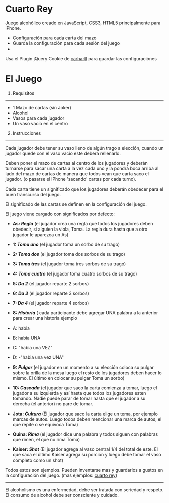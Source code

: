 Cuarto Rey
==========

Juego alcohólico creado en JavaScript, CSS3, HTML5 principalmente para iPhone.

  - Configuración para cada carta del mazo
  - Guarda la configuración para cada sesión del juego
  -

Usa el Plugin jQuery Cookie de [carhartl] para guardar las configuraciónes

  [carhartl]: https://github.com/carhartl/jquery-cookie 


El Juego
========

1. Requisitos
------------
 - 1 Mazo de cartas (sin Joker)
 - Alcohol
 - Vasos para cada jugador
 - Un vaso vacío en el centro

2. Instrucciones
----------------

Cada jugador debe tener su vaso lleno de algún trago a elección, cuando un jugador quede con el vaso vacío este deberá rellenarlo.

Deben poner el mazo de cartas al centro de los jugadores y deberán turnarse para sacar una carta a la vez cada uno y la pondrá boca arriba al lado del mazo de cartas de manera que todos vean que carta saco el jugador. (o pasarse el iPhone 'sacando' cartas por cada turno).

Cada carta tiene un significado que los jugadores deberán obedecer para el buen transcurso del juego.

El significado de las cartas se definen en la configuración del juego.

El juego viene cargado con significados por defecto:

- **As: *Regla*** (el jugador crea una regla que todos los jugadores deben obedecir, si alguien la viola, Toma. La regla dura hasta que a otro jugador le aparezca un As)
- **1: *Toma uno*** (el jugador toma un sorbo de su trago)
- **2: *Toma dos*** (el jugador toma dos sorbos de su trago)
- **3: *Toma tres*** (el jugador toma tres sorbos de su trago)
- **4: *Toma cuatro*** (el jugador toma cuatro sorbos de su trago)
- **5: *Da 2*** (el jugador reparte 2 sorbos)
- **6: *Da 3*** (el jugador reparte 3 sorbos)
- **7: *Da 4*** (el jugador reparte 4 sorbos)
- **8: *Historia*** ( cada participante debe agregar UNA palabra a la anterior para crear una historia ejemplo

 - A: habia
 - B: habia UNA
 - C: "habia una VEZ"
 - D: -"habia una vez UNA"

- **9: *Pulgar*** (el jugador en un momento a su elección coloca su pulgar sobre la orilla de la mesa luego el resto de los jugadores deben hacer lo mismo. El último en colocar su pulgar Toma un sorbo)

- **10: *Cascada*** (el jugador que saco la carta comienza a tomar, luego el jugador a su izquierda y así hasta que todos los jugadores esten tomando. Nadie puede parar de tomar hasta que el jugador a su derecha (el anterior) no pare de tomar.

- **Jota: *Cultura*** (El jugador que saco la carta elige un tema, por ejemplo marcas de autos. Luego todos deben mencionar una marca de autos, el que repite o se equivoca Toma)

- **Quina: *Rima*** (el jugador dice una palabra y todos siguen con palabras que rimen, el que no rima Toma)

- **Kaiser: *Shot*** (El jugador agrega al vaso central 1/4 del total de este. El que saca el último Kaiser agrega su porción y luego debe tomar el vaso completo como un shot)

Todos estos son ejemplos. Pueden inventarse mas y guardarlos a gustos en la configuración del juego. (mas ejemplos: [cuarto rey])

[Cuarto Rey]: http://www.juegosparatomar.com/2008/12/combinado.html

____
El alcoholismo es una enfermedad, debe ser tratada con seriedad y respeto. El consumo de alcohol debe ser consciente y cuidado.